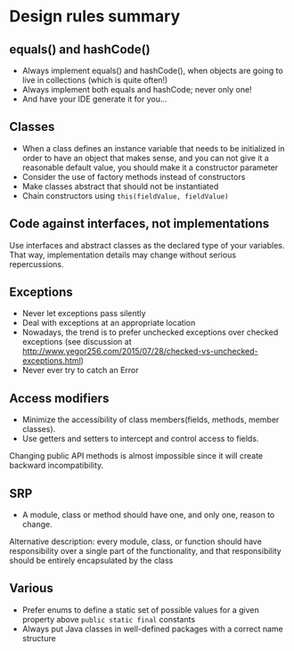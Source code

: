 # Design rules summary

## equals() and hashCode()

- Always implement equals() and hashCode(), when objects are going to live in collections (which is quite often!)
- Always implement both equals and hashCode; never only one!
- And have your IDE generate it for you...

## Classes

- When a class defines an instance variable that needs to be initialized in order to have an object that makes sense, and you can not give it a reasonable default value, you should make it a constructor parameter 
- Consider the use of factory methods instead of constructors
- Make classes abstract that should not be instantiated
- Chain constructors using `this(fieldValue, fieldValue)`


## Code against interfaces, not implementations

Use interfaces and abstract classes as the declared type of your variables. That way, implementation details may change without serious repercussions.

## Exceptions

- Never let exceptions pass silently
- Deal with exceptions at an appropriate location
- Nowadays, the trend is to prefer unchecked exceptions over checked exceptions (see discussion at http://www.yegor256.com/2015/07/28/checked-vs-unchecked-exceptions.html)
- Never ever try to catch an Error

## Access modifiers

- Minimize the accessibility of class members(fields, methods, member classes).
- Use getters and setters to intercept and control access to fields.

Changing public API methods is almost impossible since it will create backward incompatibility.

## SRP

- A module, class or method should have one, and only one, reason to change.  

Alternative description: every module, class, or function should have responsibility over a single part of the functionality, and that responsibility should be entirely encapsulated by the class

## Various

- Prefer enums to define a static set of possible values for a given property above `public static final` constants
- Always put Java classes in well-defined packages with a correct name structure
